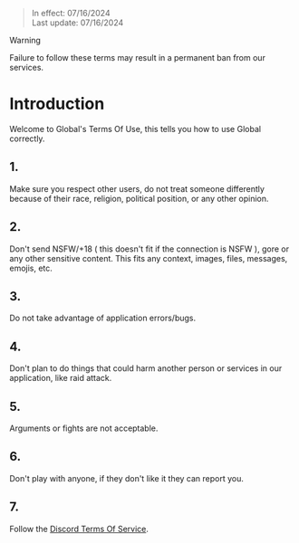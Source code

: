 > In effect: 07/16/2024  
> Last update: 07/16/2024

> [!WARNING]
> Failure to follow these terms may result in a permanent ban from our services.

# Introduction

Welcome to Global's Terms Of Use, this tells you how to use Global correctly.

## 1.
  Make sure you respect other users, do not treat someone differently because of their race, religion, political position, or any other opinion.
## 2.
  Don't send NSFW/+18 ( this doesn't fit if the connection is NSFW ), gore or any other sensitive content. This fits any context, images, files, messages, emojis, etc.
## 3.
  Do not take advantage of application errors/bugs.
## 4.
  Don't plan to do things that could harm another person or services in our application, like raid attack.
## 5.
  Arguments or fights are not acceptable.
## 6.
  Don't play with anyone, if they don't like it they can report you.

## 7.
  Follow the [Discord Terms Of Service](https://discord.com/terms).
